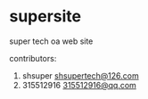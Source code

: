 supersite
=========

super tech oa web site

contributors:
1. shsuper <shsupertech@126.com>
2. 315512916 <315512916@qq.com>